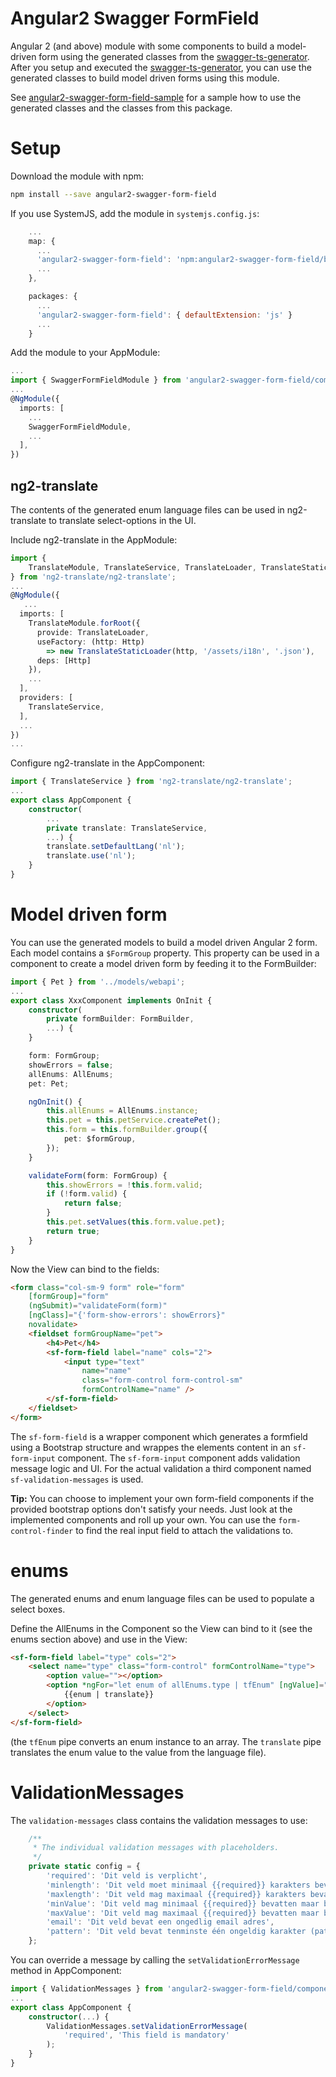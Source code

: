 # Angular2 Swagger FormField

Angular 2 (and above) module with some components to build a model-driven form using the generated classes from the [swagger-ts-generator](https://www.npmjs.com/package/swagger-ts-generator).
After you setup and executed the [swagger-ts-generator](https://www.npmjs.com/package/swagger-ts-generator), 
you can use the generated classes to build model driven forms using this module.

See [angular2-swagger-form-field-sample](https://github.com/areijngoudt/angular2-swagger-form-field-sample) for a sample how to use the generated classes and the classes from this package.

# Setup
Download the module with npm:

```bash
npm install --save angular2-swagger-form-field
```

If you use SystemJS, add the module in `systemjs.config.js`:

```javascript
    ...
    map: {
      ...
      'angular2-swagger-form-field': 'npm:angular2-swagger-form-field/bundles'
      ...
    },

    packages: {
      ...
      'angular2-swagger-form-field': { defaultExtension: 'js' }
      ...
    }
```

Add the module to your AppModule:

```typescript
...
import { SwaggerFormFieldModule } from 'angular2-swagger-form-field/components';
...
@NgModule({
  imports: [
    ...
    SwaggerFormFieldModule,
    ...
  ],
})
```

## ng2-translate
The contents of the generated enum language files can be used in ng2-translate to translate select-options in the UI.

Include ng2-translate in the AppModule:

```typescript
import { 
    TranslateModule, TranslateService, TranslateLoader, TranslateStaticLoader 
} from 'ng2-translate/ng2-translate';
...
@NgModule({
   ...
  imports: [
    TranslateModule.forRoot({
      provide: TranslateLoader,
      useFactory: (http: Http) 
        => new TranslateStaticLoader(http, '/assets/i18n', '.json'),
      deps: [Http]
    }),
    ...
  ],
  providers: [
    TranslateService,
  ],
  ...
})
...
```

Configure ng2-translate in the AppComponent:

```typescript
import { TranslateService } from 'ng2-translate/ng2-translate';
...
export class AppComponent {
    constructor(
        ...
        private translate: TranslateService,
        ...) {
        translate.setDefaultLang('nl');
        translate.use('nl');
    }
}
```

# Model driven form
You can use the generated models to build a model driven Angular 2 form.
Each model contains a `$FormGroup` property. This property can be used in a component to create a model driven form 
by feeding it to the FormBuilder:

```typescript
import { Pet } from '../models/webapi';
...
export class XxxComponent implements OnInit {
    constructor(
        private formBuilder: FormBuilder,
        ...) {
    }

    form: FormGroup;
    showErrors = false;
    allEnums: AllEnums;
    pet: Pet;

    ngOnInit() {
        this.allEnums = AllEnums.instance;
        this.pet = this.petService.createPet();
        this.form = this.formBuilder.group({
            pet: $formGroup,
        });
    }

    validateForm(form: FormGroup) {
        this.showErrors = !this.form.valid;
        if (!form.valid) {
            return false;
        }
        this.pet.setValues(this.form.value.pet);
        return true;
    }
}
```

Now the View can bind to the fields:

```html
<form class="col-sm-9 form" role="form" 
    [formGroup]="form" 
    (ngSubmit)="validateForm(form)" 
    [ngClass]="{'form-show-errors': showErrors}" 
    novalidate>
    <fieldset formGroupName="pet">
        <h4>Pet</h4>
        <sf-form-field label="name" cols="2">
            <input type="text" 
                name="name" 
                class="form-control form-control-sm" 
                formControlName="name" />
        </sf-form-field>
    </fieldset>
</form>
```

The `sf-form-field` is a wrapper component which generates a formfield using a Bootstrap structure and wrappes the elements content in an `sf-form-input` component.
The `sf-form-input` component adds validation message logic and UI.
For the actual validation a third component named `sf-validation-messages` is used.

**Tip:**
You can choose to implement your own form-field components if the provided bootstrap options don't satisfy your needs. 
Just look at the implemented components and roll up your own. You can use the `form-control-finder` to find the real input field to attach the validations to.             

# enums
The generated enums and enum language files can be used to populate a select boxes.

Define the AllEnums in the Component so the View can bind to it (see the enums section above) and use in the View:

```html
<sf-form-field label="type" cols="2">
    <select name="type" class="form-control" formControlName="type">
        <option value=""></option>
        <option *ngFor="let enum of allEnums.type | tfEnum" [ngValue]="enum">
            {{enum | translate}}
        </option>
    </select>
</sf-form-field>
```

(the `tfEnum` pipe converts an enum instance to an array. The `translate` pipe translates the enum value to the value from the language file).

# ValidationMessages
The `validation-messages` class contains the validation messages to use:

```typescript
    /**
     * The individual validation messages with placeholders.
     */
    private static config = {
        'required': 'Dit veld is verplicht',
        'minlength': 'Dit veld moet minimaal {{required}} karakters bevatten maar bevat er {{actual}}',
        'maxlength': 'Dit veld mag maximaal {{required}} karakters bevatten maar bevat er {{actual}}',
        'minValue': 'Dit veld mag minimaal {{required}} bevatten maar bevat {{actual}}',
        'maxValue': 'Dit veld mag maximaal {{required}} bevatten maar bevat {{actual}}',
        'email': 'Dit veld bevat een ongedlig email adres',
        'pattern': 'Dit veld bevat tenminste één ongeldig karakter (patroon is {{required}})',
    };
```

You can override a message by calling the `setValidationErrorMessage` method in AppComponent:

```typescript
import { ValidationMessages } from 'angular2-swagger-form-field/components';
...
export class AppComponent {
    constructor(...) {
        ValidationMessages.setValidationErrorMessage(
            'required', 'This field is mandatory'
        );
    }
}
```

